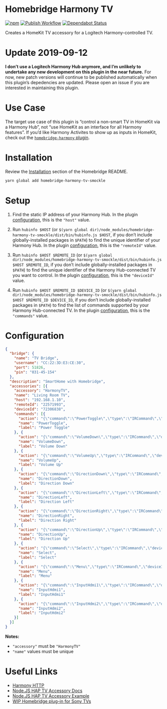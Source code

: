 # Homebridge Harmony TV

[![npm](https://img.shields.io/npm/v/homebridge-harmony-tv-smockle.svg)](https://www.npmjs.com/package/homebridge-harmony-tv-smockle)
[![Publish Workflow](https://github.com/smockle/homebridge-harmony-tv/workflows/Publish/badge.svg)](https://github.com/smockle/homebridge-harmony-tv/actions)
[![Dependabot Status](https://api.dependabot.com/badges/status?host=github&repo=smockle/homebridge-harmony-tv)](https://dependabot.com)

Creates a HomeKit TV accessory for a Logitech Harmony-controlled TV.

# Update 2019-09-12

**I don’t use a Logitech Harmony Hub anymore, and I’m unlikely to undertake any new development on this plugin in the near future.** For now, new patch versions will continue to be published automatically when this plugin’s depedencies are updated. Please open an issue if you are interested in maintaining this plugin.

# Use Case

The target use case of this plugin is “control a non-smart TV in HomeKit via a Harmony Hub”, not “use HomeKit as an interface for all Harmony features”. If you’d like Harmony Activites to show up as inputs in HomeKit, check out the [`homebridge-harmony` plugin](https://github.com/nicoduj/homebridge-harmony).

# Installation

Review the [Installation](https://github.com/nfarina/homebridge#installation) section of the Homebridge README.

```Bash
yarn global add homebridge-harmony-tv-smockle
```

# Setup

1. Find the static IP address of your Harmony Hub. In the plugin [configuration](#Configuration), this is the `"host"` value.

2. Run `hubinfo $HOST` (or `$(yarn global dir)/node_modules/homebridge-harmony-tv-smockle/dist/bin/hubinfo.js $HOST`, if you don’t include globally-installed packages in `$PATH`) to find the unique identifier of your Harmony Hub. In the plugin [configuration](#Configuration), this is the `"remoteId"` value.

3. Run `hubinfo $HOST $REMOTE_ID` (or `$(yarn global dir)/node_modules/homebridge-harmony-tv-smockle/dist/bin/hubinfo.js $HOST $REMOTE_ID`, if you don’t include globally-installed packages in `$PATH`) to find the unique identifier of the Harmony Hub-connected TV you want to control. In the plugin [configuration](#Configuration), this is the `"deviceId"` value.

4. Run `hubinfo $HOST $REMOTE_ID $DEVICE_ID` (or `$(yarn global dir)/node_modules/homebridge-harmony-tv-smockle/dist/bin/hubinfo.js $HOST $REMOTE_ID $DEVICE_ID`, if you don’t include globally-installed packages in `$PATH`) to find the list of commands supported by your Harmony Hub-connected TV. In the plugin [configuration](#Configuration), this is the `"commands"` value.

# Configuration

```JSON
{
  "bridge": {
    "name": "TV Bridge",
    "username": "CC:22:3D:E3:CE:30",
    "port": 51826,
    "pin": "031-45-154"
  },
  "description": "SmartHome with Homebridge",
  "accessories": [{
    "accessory": "HarmonyTV",
    "name": "Living Room TV",
    "host": "192.168.1.10",
    "remoteId": "22571993",
    "deviceId": "72306838",
    "commands": [{
      "action": "{\"command\":\"PowerToggle\",\"type\":\"IRCommand\",\"deviceId\":\"72306838\"}",
      "name": "PowerToggle",
      "label": "Power Toggle"
    }, {
      "action": "{\"command\":\"VolumeDown\",\"type\":\"IRCommand\",\"deviceId\":\"72306838\"}",
      "name": "VolumeDown",
      "label": "Volume Down"
    }, {
      "action": "{\"command\":\"VolumeUp\",\"type\":\"IRCommand\",\"deviceId\":\"72306838\"}",
      "name": "VolumeUp",
      "label": "Volume Up"
    }, {
      "action": "{\"command\":\"DirectionDown\",\"type\":\"IRCommand\",\"deviceId\":\"72306838\"}",
      "name": "DirectionDown",
      "label": "Direction Down"
    }, {
      "action": "{\"command\":\"DirectionLeft\",\"type\":\"IRCommand\",\"deviceId\":\"72306838\"}",
      "name": "DirectionLeft",
      "label": "Direction Left"
    }, {
      "action": "{\"command\":\"DirectionRight\",\"type\":\"IRCommand\",\"deviceId\":\"72306838\"}",
      "name": "DirectionRight",
      "label": "Direction Right"
    }, {
      "action": "{\"command\":\"DirectionUp\",\"type\":\"IRCommand\",\"deviceId\":\"72306838\"}",
      "name": "DirectionUp",
      "label": "Direction Up"
    }, {
      "action": "{\"command\":\"Select\",\"type\":\"IRCommand\",\"deviceId\":\"72306838\"}",
      "name": "Select",
      "label": "Select"
    }, {
      "action": "{\"command\":\"Menu\",\"type\":\"IRCommand\",\"deviceId\":\"72306838\"}",
      "name": "Menu",
      "label": "Menu"
    }, {
      "action": "{\"command\":\"InputHdmi1\",\"type\":\"IRCommand\",\"deviceId\":\"72306838\"}",
      "name": "InputHdmi1",
      "label": "InputHdmi1"
    }, {
      "action": "{\"command\":\"InputHdmi2\",\"type\":\"IRCommand\",\"deviceId\":\"72306838\"}",
      "name": "InputHdmi2",
      "label": "InputHdmi2"
    }]
  }]
}
```

**Notes:**

- `"accessory"` must be `"HarmonyTV"`
- `"name"` values must be unique

# Useful Links

- [Harmony HTTP](https://github.com/smockle/harmony-http)
- [Node.JS HAP TV Accessory Docs](https://github.com/KhaosT/HAP-NodeJS/blob/master/lib/gen/HomeKitTypes-Television.js)
- [Node.JS HAP TV Accessory Example](https://github.com/KhaosT/HAP-NodeJS/blob/master/accessories/TV_accessory.js)
- [WIP Homebridge plug-in for Sony TVs](https://github.com/arnif/homebridge-sony-television)
